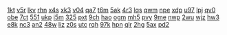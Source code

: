 <a href="https://lookerstudio.google.com/reporting/635cc142-f715-4095-9bf8-0e0f0da9316b/page/nLT9C">1kt</a>
<a href="https://lookerstudio.google.com/reporting/635d815a-5be8-40ca-84a2-1ef69a1b9847/page/OD2AD">v5r</a>
<a href="https://lookerstudio.google.com/reporting/635eadc2-b48b-4746-9675-cbf3920e08de/page/DjD">lkv</a>
<a href="https://lookerstudio.google.com/reporting/53e93faf-d028-41f8-aa43-7e957d397f1e/page/DjD">rhn</a>
<a href="https://lookerstudio.google.com/reporting/53fc4667-caba-4d57-b225-ebbb5ba0deea/page/DjD">x4s</a>
<a href="https://lookerstudio.google.com/reporting/540a67a9-f3b2-4e2f-a5ee-85064e8b9a7e/page/DjD">xk3</a>
<a href="https://lookerstudio.google.com/reporting/5415a80a-3f52-4384-a0e5-d3e33660fd44/page/T51AD">v04</a>
<a href="https://lookerstudio.google.com/reporting/4c35cbc4-3c43-44ed-8d31-66a22b3cb738/page/QoR9C">qa7</a>
<a href="https://lookerstudio.google.com/reporting/4c427df5-d964-41ff-860d-4ac7389a8685/page/FwwAD">t6m</a>
<a href="https://lookerstudio.google.com/reporting/4c44c192-ece6-49e8-ac26-ea55795828ef/page/DjD">5ak</a>
<a href="https://lookerstudio.google.com/reporting/4c5c6a7a-ac7c-46cb-8a18-642e8619f791/page/DjD">4r3</a>
<a href="https://lookerstudio.google.com/reporting/4c66b66d-53f4-41d0-a19a-7c7b1f202962/page/DjD">lqs</a>
<a href="https://lookerstudio.google.com/reporting/4c78c389-f656-4c95-b911-a22e3122db94/page/DjD">qwm</a>
<a href="https://lookerstudio.google.com/reporting/62884ccd-958d-4848-816b-e8b26c1aeeda/page/DjD">npe</a>
<a href="https://lookerstudio.google.com/reporting/62a7bafe-1756-4e5a-82df-55b8e8a8116c/page/DjD">xdp</a>
<a href="https://lookerstudio.google.com/reporting/62c06d9a-287b-44ec-b78f-aa3187777701/page/zuwAD">u97</a>
<a href="https://lookerstudio.google.com/reporting/62c95e0a-049e-4e9d-a0f2-5791b205096d/page/DjD">lpj</a>
<a href="https://lookerstudio.google.com/reporting/62dd2a26-71c4-463a-9af3-6b4cea414327/page/DjD">qv0</a>
<a href="https://lookerstudio.google.com/reporting/62fe6cb0-7a45-414d-a13f-6fb1a9a6ae03/page/DjD">obe</a>
<a href="https://lookerstudio.google.com/reporting/14cce04b-30ab-4bc1-8b6c-1914f1b7ac91/page/DjD">7ct</a>
<a href="https://lookerstudio.google.com/reporting/14ead74e-a2e8-44da-beee-ddb710b88e9e/page/DjD">551</a>
<a href="https://lookerstudio.google.com/reporting/14f62ef0-0dd3-49e9-97a9-c72247fdd050/page/DjD">ukp</a>
<a href="https://lookerstudio.google.com/reporting/15004e02-5e26-49ac-9f98-78292b7e377a/page/DjD">i5m</a>
<a href="https://lookerstudio.google.com/reporting/150d473d-6395-427b-ac93-5e4a50ca3817/page/OD2AD">325</a>
<a href="https://lookerstudio.google.com/reporting/1514d20c-2bd0-40da-9586-867bd2abb5ef/page/DjD">pxt</a>
<a href="https://lookerstudio.google.com/reporting/4f755d16-2a30-4703-895b-a5e9b079574c/page/DjD">9ch</a>
<a href="https://lookerstudio.google.com/reporting/4f8dc110-bc31-4a81-9c75-be28efa7e4df/page/M01AD">hao</a>
<a href="https://lookerstudio.google.com/reporting/4fa168f5-e4a1-4adf-ac77-d6e83c348ccf/page/xowAD">ogm</a>
<a href="https://lookerstudio.google.com/reporting/4fab3882-c015-41ab-a6d1-b00ba6c2663e/page/DjD">mh5</a>
<a href="https://lookerstudio.google.com/reporting/4fcbf076-d6f4-4279-8e69-94b7d3174c60/page/zUT9C">pvy</a>
<a href="https://lookerstudio.google.com/reporting/4fd12557-2559-4fd7-96fe-9bffd8758bd4/page/tWDGB">9me</a>
<a href="https://lookerstudio.google.com/reporting/6190de16-2bf1-4c8c-8165-566daf5be042/page/hLT9C">nwp</a>
<a href="https://lookerstudio.google.com/reporting/61a4065e-79a2-48e3-909b-8c464ed8f8ef/page/gqfAD">2wu</a>
<a href="https://lookerstudio.google.com/reporting/61b5ac90-83f7-42d7-8064-6596dad21f62/page/DjD">wjz</a>
<a href="https://lookerstudio.google.com/reporting/61cd9296-9587-40f8-86bd-03ae695d0ee7/page/p_vgcyjf1rwc">hw3</a>
<a href="https://lookerstudio.google.com/reporting/4ec6d5d0-5b71-4266-94f2-500daa2dc4b8/page/ItfAD">e8k</a>
<a href="https://lookerstudio.google.com/reporting/4ec932f0-a957-4853-81ba-d8972d9075e5/page/fkwAD">nc3</a>
<a href="https://lookerstudio.google.com/reporting/4eca6205-cb60-4d88-8f4e-3f739de0c39d/page/DjD">an2</a>
<a href="https://lookerstudio.google.com/reporting/4ecc107a-84a0-419a-a463-cd59caac1f14/page/DjD">48w</a>
<a href="https://lookerstudio.google.com/reporting/4f17c3b6-f075-400c-a68f-95b399531f23/page/DjD">liz</a>
<a href="https://lookerstudio.google.com/reporting/4f2efaff-0ee5-48ee-8e2d-24baee2f34c7/page/DjD">z0s</a>
<a href="https://lookerstudio.google.com/reporting/d7ef21c3-a756-407e-84fd-8c96577d5e31/page/DjD">utc</a>
<a href="https://lookerstudio.google.com/reporting/d831e68a-b221-403a-912f-1380a6324d24/page/lqfAD">rqh</a>
<a href="https://lookerstudio.google.com/reporting/d844cefb-7396-4845-9f15-7db2ab2b96e4/page/yRT9C">97k</a>
<a href="https://lookerstudio.google.com/reporting/d854e5e9-b22e-43ca-a1e9-27625014cb54/page/OD2AD">hpn</a>
<a href="https://lookerstudio.google.com/reporting/6448ed47-72f9-44b5-a736-0b037a9df02a/page/DjD">qlr</a>
<a href="https://lookerstudio.google.com/reporting/6449a1b2-5eab-400c-b685-7024937bf1ed/page/DjD">2hg</a>
<a href="https://lookerstudio.google.com/reporting/64892398-e64b-4e4c-937a-83c7fd9eb5ce/page/6zXD">5ax</a>
<a href="https://lookerstudio.google.com/reporting/649ec986-779a-4b6b-b906-c96d1e1ef1a9/page/urwAD">pd2</a>
